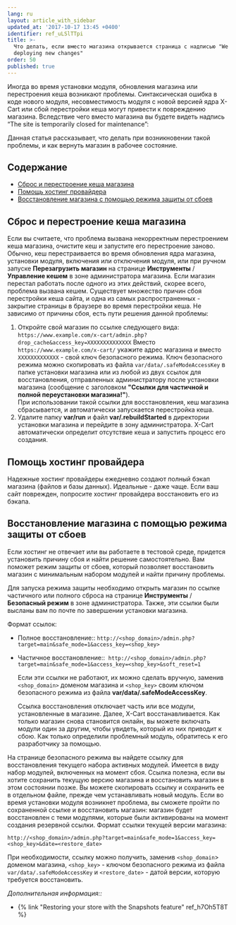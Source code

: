 ```yaml
---
lang: ru
layout: article_with_sidebar
updated_at: '2017-10-17 13:45 +0400'
identifier: ref_uLSlTTpi
title: >-
  Что делать, если вместо магазина открывается страница с надписью "We are
  deploying new changes" 
order: 50
published: true
---
```

Иногда во время установки модуля, обновления магазина или перестроения кеша возникают проблемы. Синтаксическая ошибка в коде нового модуля, несовместимость модуля с новой версией ядра X-Cart или сбой перестройки кеша могут привести к повреждению магазина. Вследствие чего вместо магазина вы будете видеть надпись “The site is temporarily closed for maintenance”:

Данная статья рассказывает, что делать при возникновении такой проблемы, и как вернуть магазин в рабочее состояние. 

## Содержание

*   [Сброс и перестроение кеша магазина](#cброс-и-перестроение-кеша-магазина)
*   [Помощь хостинг провайдера](#помощь-хостинг-провайдера)
*   [Восстановление магазина с помощью режима защиты от сбоев](#восстановление-магазина-с-помощью-режима-защиты-от-сбоев)

## Сброс и перестроение кеша магазина

Если вы считаете, что проблема вызвана некорректным перестроением кеша магазина, очистите кеш и запустите его перестроение заново. Обычно, кеш перестраивается во время обновления ядра магазина, установки модуля, включения или отключения модуля, или при ручном запуске **Перезагрузить магазин** на странице **Инструменты** / **Управление кешем** в зоне администратора магазина. Если магазин перестал работать после одного из этих действий, скорее всего, проблема вызвана кешем. Существует множество причин сбоя перестройки кеша сайта, и одна из самых распространенных - закрытие страницы в браузере во время перестройки кеша. Не зависимо от причины сбоя, есть пути решения данной проблемы:

1. Откройте свой магазин по ссылке следующего вида:
``https://www.example.com/x-cart/admin.php?drop_cache&access_key=XXXXXXXXXXXXXX`` 
   Вместо `https://www.example.com/x-cart/` укажите адрес магазина и вместо `XXXXXXXXXXXXX` - свой ключ безопасного режима. Ключ безопасного режима можно скопировать из файла `var/data/.safeModeAccessKey` в папке установки магазина или из любой из двух ссылок для восстановления, отправленных администратору после установки магазина (сообщение с заголовком **"Ссылки для частичной и полной переустановки магазина!"**).  
   При использовании такой ссылки для восстановления, кеш магазина сбрасывается, и автоматически запускается перестройка кеша.
2. Удалите папку **var/run** и файл **var/.rebuildStarted** в директории установки магазина и перейдите в зону администратора. X-Cart автоматически определит отсутствие кеша и запустить процесс его создания. 

## Помощь хостинг провайдера

Надежные хостинг провайдеры ежедневно создают полный бэкап магазина (файлов и базы данных). Идеальные - даже чаще. Если ваш сайт поврежден, попросите хостинг провайдера восстановить его из бэкапа.

## Восстановление магазина с помощью режима защиты от сбоев

Если хостинг не отвечает или вы работаете в тестовой среде, придется установить причину сбоя и найти решение самостоятельно. Вам поможет режим защиты от сбоев, который позволяет восстановить магазин с минимальным набором модулей и найти причину проблемы. 

Для запуска режима защиты необходимо открыть магазин по ссылке частичного или полного сброса на странице **Инструменты** / **Безопасный режим** в зоне администратора. Также, эти ссылки были высланы вам по почте по завершении установки магазина.

Формат ссылок:

*   Полное восстановление::
    `http://<shop_domain>/admin.php?target=main&safe_mode=1&access_key=<shop_key>`
*   Частичное восстановление:: 
    `http://<shop_domain>/admin.php?target=main&safe_mode=1&access_key=<shop_key>&soft_reset=1`
    
    Если эти ссылки не работают, их можно сделать вручную, заменив `<shop_domain>` доменом магазина и `<shop_key>` своим ключом безопасного режима из файла **var/data/.safeModeAccessKey**.
    
    Ссылка восстановления отключает часть или все модули, установленные в магазине. Далее, X-Cart восстанавливается. Как только магазин снова становится онлайн, вы можете включать модули один за другим, чтобы увидеть, который из них приводит к сбою. Как только определили проблемный модуль, обратитесь к его разработчику за помощью.  
    
   На странице безопасного режима вы найдете ссылку для восстановления текущего набора активных модулей. Имеется в виду набор модулей, включенных на момент сбоя. Ссылка полезна, если вы хотите сохранить текущую версию магазина и восстановить магазин в этом состоянии позже. Вы можете скопировать ссылку и сохранить ее в отдельном файле, прежде чем устанавливать новый модуль. Если во время установки модуля возникнет проблема, вы сможете пройти по сохраненной ссылке и восстановить магазин: магазин будет восстановлен с теми модулями, которые были активированы на момент создания резервной ссылки. Формат ссылки текущей версии магазина: 
   
   `http://<shop_domain>/admin.php?target=main&safe_mode=1&access_key=<shop_key>&date=<restore_date>`
   
  При необходимости, ссылку можно получить, заменив `<shop_domain`> доменом магазина, `<shop_key>` - ключом безопасного режима из файла `var/data/.safeModeAccessKey` и `<restore_date>` - датой версии, которую требуется восстановить.
  
  _Дополнительная информация::_

*   {% link "Restoring your store with the Snapshots feature" ref_h7Oh5T8T %}
